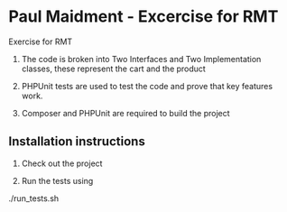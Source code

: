 # Paul Maidment - Excercise for RMT
Exercise for RMT

1) The code is broken into Two Interfaces and Two Implementation classes, these represent the cart and the product

2) PHPUnit tests are used to test the code and prove that key features work.

3) Composer and PHPUnit are required to build the project


Installation instructions
-------------------------
1) Check out the project

2) Run the tests using

  ./run_tests.sh
  
  


